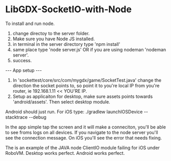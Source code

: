 # LibGDX-SocketIO-with-Node

To install and run node.
1. change directoy to the server folder.
2. Make sure you have Node JS installed.
3. in terminal in the server directory type 'npm install'
4. same place type 'node server.js' OR if you are using nodeman 'nodeman server'.
5. success.

--- App setup ---
1. In 'sockettest/core/src/com/mygdx/game/SocketTest.java' change the direction the socket points to, so point it to you're local
IP from you're router, ie 192.168.1.11 << YOU'RE IP.
2. Setup as applicaiton for desktop, make sure assets points towards 'android/assets'. Then select desktop module.

Android should just run.
For iOS type: ./gradlew launchIOSDevice --stacktrace --debug

In the app simple tap the screen and it will make a conneciton, you'll be able to see froms logs on all devices.
If you navigate to the node server you'll see the connection message.
On iOS you'll see the error that needs fixing.

The is an example of the JAVA node ClientIO module failing for iOS under RoboVM.
Desktop works perfect.
Android works perfect.
